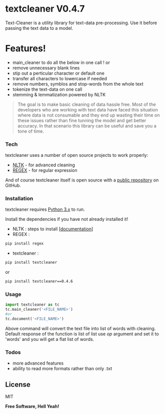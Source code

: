 # textcleaner V0.4.7


Text-Cleaner is a utility library for text-data pre-processing. Use it before passing the text data to a model.


# Features!
  - main_cleaner to do all the below in one call !
  or
  - remove unnecessary blank lines
  - stip out a perticular character or default one 
  - transfer all characters to lowercase if needed
  - remove numbers, symblos and stop-words from the whole text
  - tokenize the text-data on one call
  - stemming & lemmatization powered by NLTK
  

> The goal is to make basic cleaning of data hassle free.
> Most of the developers who are working with text data have 
> faced this situation where data is not consumable
> and they end up wasting their time on these issues
> rather than fine tunning the model and get better accuracy.
> In that scenario this library can be useful and save you a tone
> of time.


### Tech

textcleaner uses a number of open source projects to work properly:

- [NLTK](https://www.nltk.org/) - for advanced cleaning
- [REGEX](https://pypi.org/project/regex/) - for regular expression

And of course textcleaner itself is open source with a [public repository](https://github.com/YugantM/textcleaner)
 on GitHub.

### Installation

textcleaner requires [Python 3.x](https://www.python.org/downloads/) to run.

Install the dependencies if you have not already installed it!

- NLTK : steps to install [[documentation](https://www.nltk.org/install.html)]
- REGEX : 

```sh
pip install regex
```
- textcleaner : 

```sh
pip install textcleaner
```
or
```sh
pip install textcleaner==0.4.6
```
### Usage

```python
import textcleaner as tc
tc.main_cleaner('<FILE_NAME>')
#or
tc.document('<FILE_NAME>')
```
Above command will convert the text file into list of words with cleaning. Default response of the function is list of list use *op* argument and set it to 'words' and you will get a flat list of words.

### Todos

 - more advanced features
 - ability to read more formats rather than only .txt

License
----

MIT


**Free Software, Hell Yeah!**


   
